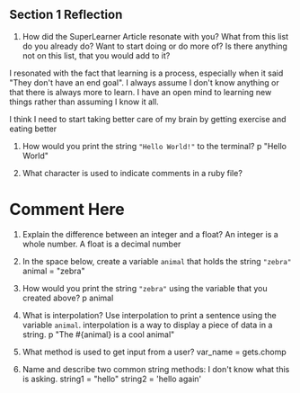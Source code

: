 ## Section 1 Reflection

1. How did the SuperLearner Article resonate with you? What from this list do you already do? Want to start doing or do more of? Is there anything not on this list, that you would add to it?

I resonated with the fact that learning is a process, especially when it said "They don't have an end goal". I always assume I don't know anything or that there is always more to learn. I have an open mind to learning new things rather than assuming I know it all.

I think I need to start taking better care of my brain by getting exercise and eating better


1. How would you print the string `"Hello World!"` to the terminal?
p "Hello World"

1. What character is used to indicate comments in a ruby file?
# Comment Here

1. Explain the difference between an integer and a float?
An integer is a whole number. A float is a decimal number

1. In the space below, create a variable `animal` that holds the string `"zebra"`
animal = "zebra"

1. How would you print the string `"zebra"` using the variable that you created above?
p animal

1. What is interpolation? Use interpolation to print a sentence using the variable `animal`.
interpolation is a way to display a piece of data in a string.
p "The #{animal} is a cool animal"

1. What method is used to get input from a user?
var_name = gets.chomp

1. Name and describe two common string methods:
I don't know what this is asking.
string1 = "hello"
string2 = 'hello again'
